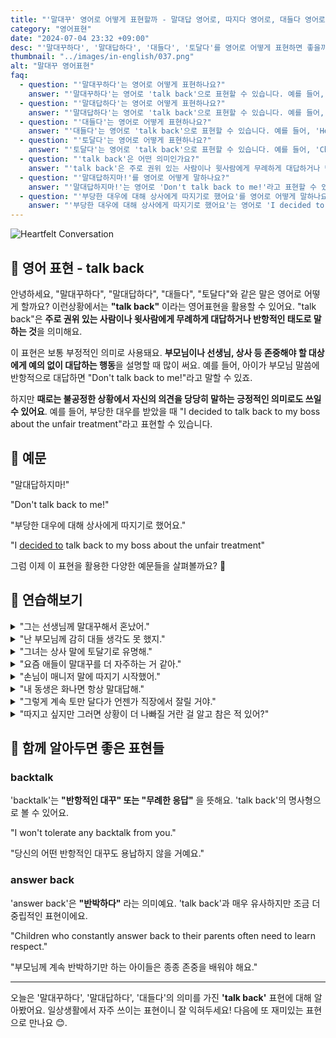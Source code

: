 ```yaml
---
title: "'말대꾸' 영어로 어떻게 표현할까 - 말대답 영어로, 따지다 영어로, 대들다 영어로"
category: "영어표현"
date: "2024-07-04 23:32 +09:00"
desc: "'말대꾸하다', '말대답하다', '대들다', '토달다'를 영어로 어떻게 표현하면 좋을까요? '말대답하지마!', '부당한 대우에 대해 상사에게 따지기로 했어요.' 등을 영어로 표현하는 법을 배워봅시다. 다양한 예문을 통해서 연습하고 본인의 표현으로 만들어 보세요."
thumbnail: "../images/in-english/037.png"
alt: "말대꾸 영어표현"
faq:
  - question: "'말대꾸하다'는 영어로 어떻게 표현하나요?"
    answer: "'말대꾸하다'는 영어로 'talk back'으로 표현할 수 있습니다. 예를 들어, 'Don't talk back to me!'는 '나에게 말대꾸하지 마!'라는 의미입니다."
  - question: "'말대답하다'는 영어로 어떻게 표현하나요?"
    answer: "'말대답하다'는 영어로 'talk back'으로 표현할 수 있습니다. 예를 들어, 'She got in trouble for talking back to her teacher.'는 '그녀는 선생님께 말대답해서 혼났어요.'라는 의미입니다."
  - question: "'대들다'는 영어로 어떻게 표현하나요?"
    answer: "'대들다'는 영어로 'talk back'으로 표현할 수 있습니다. 예를 들어, 'He was brave enough to talk back to his boss.'는 '그는 상사에게 당당히 대들 용기가 있었어요.'라는 의미입니다."
  - question: "'토달다'는 영어로 어떻게 표현하나요?"
    answer: "'토달다'는 영어로 'talk back'으로 표현할 수 있습니다. 예를 들어, 'Children should learn not to talk back.'는 '아이들은 토달지 않는 법을 배워야 해요.'라는 의미입니다."
  - question: "'talk back'은 어떤 의미인가요?"
    answer: "'talk back'은 주로 권위 있는 사람이나 윗사람에게 무례하게 대답하거나 반항적인 태도로 말하는 것을 의미합니다."
  - question: "'말대답하지마!'를 영어로 어떻게 말하나요?"
    answer: "'말대답하지마!'는 영어로 'Don't talk back to me!'라고 표현할 수 있습니다."
  - question: "'부당한 대우에 대해 상사에게 따지기로 했어요'를 영어로 어떻게 말하나요?"
    answer: "'부당한 대우에 대해 상사에게 따지기로 했어요'는 영어로 'I decided to talk back to my boss about the unfair treatment'라고 표현할 수 있습니다."
---
```


![Heartfelt Conversation](../images/in-english/037-1.avif)

## 🌟 영어 표현 - talk back

안녕하세요, "말대꾸하다", "말대답하다", "대들다", "토달다"와 같은 말은 영어로 어떻게 할까요? 이런상황에서는 **"talk back"** 이라는 영어표현을 활용할 수 있어요. "talk back"은 **주로 권위 있는 사람이나 윗사람에게 무례하게 대답하거나 반항적인 태도로 말하는 것**을 의미해요.

이 표현은 보통 부정적인 의미로 사용돼요. **부모님이나 선생님, 상사 등 존중해야 할 대상에게 예의 없이 대답하는 행동**을 설명할 때 많이 써요. 예를 들어, 아이가 부모님 말씀에 반항적으로 대답하면 "Don't talk back to me!"라고 말할 수 있죠.

하지만 **때로는 불공정한 상황에서 자신의 의견을 당당히 말하는 긍정적인 의미로도 쓰일 수 있어요**. 예를 들어, 부당한 대우를 받았을 때 "I decided to talk back to my boss about the unfair treatment"라고 표현할 수 있습니다.

<script async src="https://pagead2.googlesyndication.com/pagead/js/adsbygoogle.js?client=ca-pub-1465612013356152"
     crossorigin="anonymous"></script>
<!-- engple-horizontal-ad -->

<ins class="adsbygoogle"
     style="display:block"
     data-ad-client="ca-pub-1465612013356152"
     data-ad-slot="2106896038"
     data-ad-format="auto"
     data-full-width-responsive="true"></ins>

<script>
     (adsbygoogle = window.adsbygoogle || []).push({});
</script>

## 📖 예문

"말대답하지마!"

"Don't talk back to me!"

"부당한 대우에 대해 상사에게 따지기로 했어요."

"I [decided to](/blog/in-english/062.decide-to/) talk back to my boss about the unfair treatment"

그럼 이제 이 표현을 활용한 다양한 예문들을 살펴볼까요? 🚀

## 💬 연습해보기

<details>
<summary>"그는 선생님께 말대꾸해서 혼났어."</summary>
<span>"He got in trouble for talking back to the teacher."</span>
</details>

<details>
<summary>"난 부모님께 감히 대들 생각도 못 했지."</summary>
<span>"I never <a href="/blog/in-english/064.dare-to/">dared to</a> talk back to my parents."</span>
</details>

<details>
<summary>"그녀는 상사 말에 토달기로 유명해."</summary>
<span>"She's known for talking back to her boss."</span>
</details>

<details>
<summary>"요즘 애들이 말대꾸를 더 자주하는 거 같아."</summary>
<span>"Kids these days seem to talk back more often."</span>
</details>

<details>
<summary>"손님이 매니저 말에 따지기 시작했어."</summary>
<span>"The customer started talking back to the manager."</span>
</details>

<details>
<summary>"내 동생은 화나면 항상 말대답해."</summary>
<span>"My little brother always talks back when he's upset."</span>
</details>

<details>
<summary>"그렇게 계속 토만 달다가 언젠가 직장에서 잘릴 거야."</summary>
<span>"If you keep talking back like that, you're going to lose your job <a href="/blog/in-english/177.sooner-or-later/">sooner or later</a>."</span>
</details>

<details>
<summary>"따지고 싶지만 그러면 상황이 더 나빠질 거란 걸 알고 참은 적 있어?"</summary>
<span>"Have you ever been in a situation where you wanted to talk back but knew it would only make things worse?"</span>
</details>

## 🤝 함께 알아두면 좋은 표현들

### backtalk

'backtalk'는 **"반항적인 대꾸" 또는 "무례한 응답"** 을 뜻해요. 'talk back'의 명사형으로 볼 수 있어요.

"I won't tolerate any backtalk from you."

"당신의 어떤 반항적인 대꾸도 용납하지 않을 거예요."

### answer back

'answer back'은 **"반박하다"** 라는 의미예요. 'talk back'과 매우 유사하지만 조금 더 중립적인 표현이에요.

"Children who constantly answer back to their parents often need to learn respect."

"부모님께 계속 반박하기만 하는 아이들은 종종 존중을 배워야 해요."

---

오늘은 '말대꾸하다', '말대답하다', '대들다'의 의미를 가진 **'talk back'** 표현에 대해 알아봤어요. 일상생활에서 자주 쓰이는 표현이니 잘 익혀두세요! 다음에 또 재미있는 표현으로 만나요 😊.
